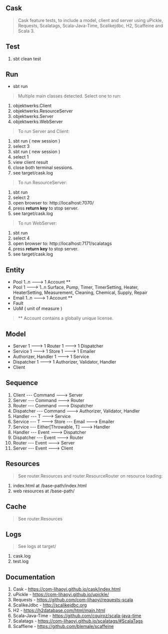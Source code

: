 Cask
----
>Cask feature tests, to include a model, client and server using uPickle, Requests, Scalatags, Scala-Java-Time, Scalikejdbc, H2, Scaffeine and Scala 3.

Test
----
1. sbt clean test

Run
---
* sbt run
>Multiple main classes detected. Select one to run:
1. objektwerks.Client
2. objektwerks.ResourceServer
3. objektwerks.Server
4. objektwerks.WebServer

>To run Server and Client:
1. sbt run ( new session )
2. select 3
3. sbt run ( new session )
4. select 1
5. view client result
6. close both terminal sessions.
7. see target/cask.log

>To run ResourceServer:
1. sbt run
2. select 2
3. open browser to: http://localhost:7070/
4. press **return key** to stop server.
5. see target/cask.log

>To run WebServer:
1. sbt run
2. select 4
3. open browser to: http://localhost:7171/scalatags
4. press **return key** to stop server.
5. see target/cask.log

Entity
------
* Pool 1..n ---> 1 Account **
* Pool 1 ---> 1..n Surface, Pump, Timer, TimerSetting, Heater, HeaterSetting, Measurement, Cleaning, Chemical, Supply, Repair
* Email 1..n ---> 1 Account **
* Fault
* UoM ( unit of measure )
>** Account contains a globally unique license.

Model
-----
* Server 1 ---> 1 Router 1 ---> 1 Dispatcher
* Service 1 ---> 1 Store 1 ---> 1 Emailer
* Authorizer, Handler 1 ---> 1 Service
* Dispatcher 1 ---> 1 Authorizer, Validator, Handler
* Client

Sequence
--------
1. Client --- Command ---> Server
2. Server --- Command ---> Router
3. Router --- Command ---> Dispatcher
4. Dispatcher --- Command ---> Authorizer, Validator, Handler
5. Handler --- T ---> Service
6. Service --- T ---> Store --- Email ---> Emailer
7. Service --- Either[Throwable, T] ---> Handler
8. Handler --- Event ---> Dispatcher
9. Dispatcher --- Event ---> Router
10. Router --- Event ---> Server
11. Server --- Event ---> Client

Resources
---------
> See router.Resources and router.ResourceRouter on resource loading:
1. index.html at /base-path/index.html
2. web resources at /base-path/

Cache
-----
>See router.Resources

Logs
----
>See logs at target/
1. cask.log
2. test.log

Documentation
-------------
1. Cask - https://com-lihaoyi.github.io/cask/index.html
2. uPickle - https://com-lihaoyi.github.io/upickle/
3. Requests - https://github.com/com-lihaoyi/requests-scala
4. ScalikeJdbc - http://scalikejdbc.org
5. H2 - https://h2database.com/html/main.html
6. Scala-Java-Time - https://github.com/cquiroz/scala-java-time
7. Scalatags - https://com-lihaoyi.github.io/scalatags/#ScalaTags
8. Scaffiene - https://github.com/blemale/scaffeine
